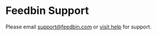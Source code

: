 Feedbin Support
===============

Please email [support@feedbin.com](mailto:support@feedbin.com) or [visit help](https://feedbin.com/help) for support.
